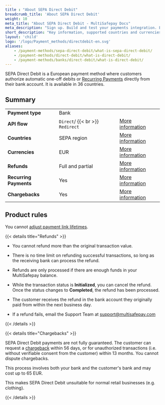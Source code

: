 ```yaml
---
title : "About SEPA Direct Debit"
breadcrumb_title: 'About SEPA Direct Debit'
weight: 10
meta_title: "About SEPA Direct Debit - MultiSafepay Docs"
meta_description: "Sign up. Build and test your payments integration. Explore our products and services. Use our API Reference, SDKs, and wrappers. Get support."
short_description: "Key information, supported countries and currencies, product rules"
layout: 'child'
logo: '/logo/Payment_methods/directdebit-en.svg'
aliases: 
    - /payment-methods/sepa-direct-debit/what-is-sepa-direct-debit/
    - /payment-methods/direct-debit/what-is-direct-debit/
    - /payment-methods/banks/direct-debit/what-is-direct-debit/
---
```


SEPA Direct Debit is a European payment method where customers authorize automatic one-off debits or [Recurring Payments](/recurring-payments/about/) directly from their bank account. It is available in 36 countries. 

## Summary

|   |   |   |
|---|---|---|
| **Payment type**   | Bank  | |
| **API flow**  | `Direct`/ {{< br >}} `Redirect` | [More information](/developer/api/difference-between-direct-and-redirect) |
| **Countries**  | SEPA region  | [More information](https://www.europeanpaymentscouncil.eu/sites/default/files/kb/file/2020-01/EPC409-09%20EPC%20List%20of%20SEPA%20Scheme%20Countries%20v2.6%20-%20January%202020.pdf) |
| **Currencies**  | EUR | [More information](/faq/general/supported-currencies) | 
| **Refunds**  | Full and partial  | [More information](/payments/refunds/) | 
| **Recurring Payments**  | Yes | [More information](/payments/features/recurring-payments/)  |
| **Chargebacks**  | Yes | [More information](/faq/chargebacks)  |

## Product rules

You cannot [adjust payment link lifetimes](/api/#adjust-payment-link-lifetimes).

{{< details title="Refunds" >}}

- You cannot refund more than the original transaction value.

- There is no time limit on refunding successful transactions, so long as the receiving bank can process the refund.

- Refunds are only processed if there are enough funds in your MultiSafepay balance.

- While the transaction status is **Initialized**, you can cancel the refund. Once the status changes to **Completed**, the refund has been processed. 

- The customer receives the refund in the bank account they originally paid from within the next business day.

- If a refund fails, email the Support Team at <support@multisafepay.com> 

{{< /details >}}

{{< details title="Chargebacks" >}}

SEPA Direct Debit payments are not fully guaranteed. The customer can request a [chargeback](/payments/chargebacks/) within 56 days, or for unauthorized transactions (i.e. without verifiable consent from the customer) within 13 months. You cannot dispute chargebacks.

This process involves both your bank and the customer's bank and may cost up to 65 EUR. 

This makes SEPA Direct Debit unsuitable for normal retail businesses (e.g. clothing).

{{< /details >}}